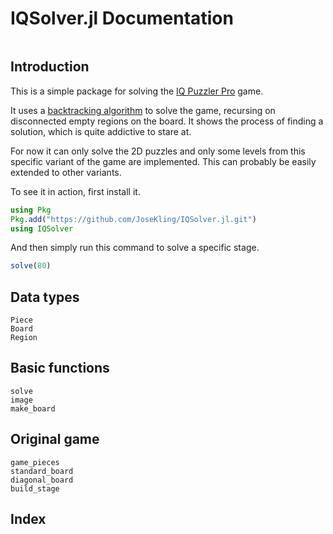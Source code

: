 # IQSolver.jl Documentation

```@contents
```

## Introduction

This is a simple package for solving the [IQ Puzzler Pro](https://www.smartgames.eu/uk/one-player-games/iq-puzzler-pro)
game.

It uses a [backtracking algorithm](https://en.wikipedia.org/wiki/Backtracking)
to solve the game, recursing on disconnected empty regions on the board. It shows
the process of finding a solution, which is quite addictive to stare at.

For now it can only solve the 2D puzzles and only some levels from this specific
variant of the game are implemented. This can probably be easily extended to 
other variants.

To see it in action, first install it.

```julia
using Pkg
Pkg.add("https://github.com/JoseKling/IQSolver.jl.git")
using IQSolver
```

And then simply run this command to solve a specific stage.

```julia
solve(80)
```

## Data types

```@docs
Piece
Board
Region
```

## Basic functions

```@docs
solve
image
make_board
```

## Original game

```@docs
game_pieces
standard_board
diagonal_board
build_stage
```

## Index

```@index
```

